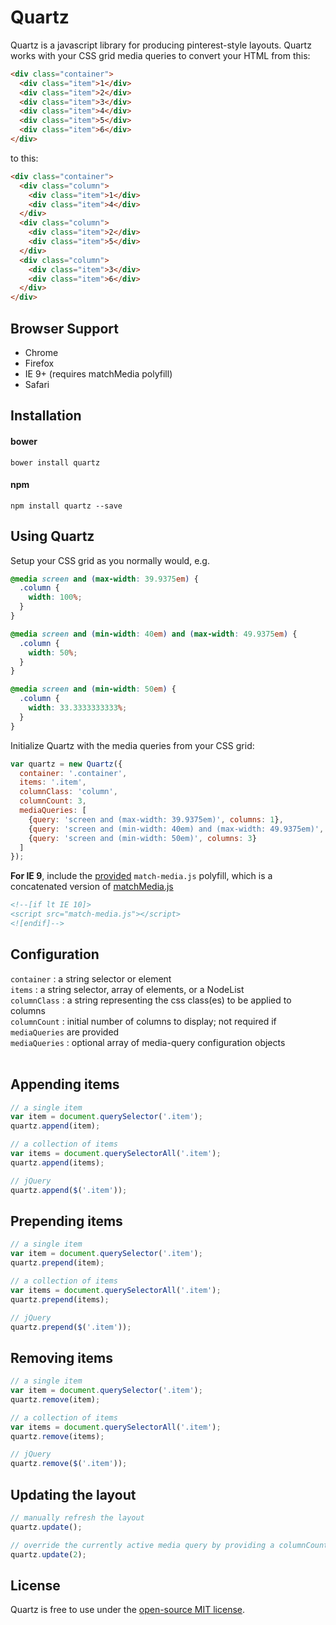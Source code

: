 # Quartz
Quartz is a javascript library for producing pinterest-style layouts. Quartz works with your CSS grid media queries to convert your HTML from this:
```html
<div class="container">
  <div class="item">1</div>
  <div class="item">2</div>
  <div class="item">3</div>
  <div class="item">4</div>
  <div class="item">5</div>
  <div class="item">6</div>
</div>
```
to this:
```html
<div class="container">
  <div class="column">
    <div class="item">1</div>
    <div class="item">4</div>
  </div>
  <div class="column">
    <div class="item">2</div>
    <div class="item">5</div>
  </div>
  <div class="column">
    <div class="item">3</div>
    <div class="item">6</div>
  </div>
</div>
```
## Browser Support
- Chrome
- Firefox
- IE 9+ (requires matchMedia polyfill)
- Safari

## Installation
#### bower
```
bower install quartz
```
#### npm
```
npm install quartz --save
```

## Using Quartz
Setup your CSS grid as you normally would, e.g.
```css
@media screen and (max-width: 39.9375em) {
  .column {
    width: 100%; 
  } 
}

@media screen and (min-width: 40em) and (max-width: 49.9375em) {
  .column {
    width: 50%; 
  } 
}

@media screen and (min-width: 50em) {
  .column {
    width: 33.3333333333%; 
  }
}
```
Initialize Quartz with the media queries from your CSS grid:
```javascript
var quartz = new Quartz({
  container: '.container',
  items: '.item',
  columnClass: 'column',
  columnCount: 3,
  mediaQueries: [
    {query: 'screen and (max-width: 39.9375em)', columns: 1},
    {query: 'screen and (min-width: 40em) and (max-width: 49.9375em)', columns: 2},
    {query: 'screen and (min-width: 50em)', columns: 3}
  ]
});
```

**For IE 9**, include the [provided](https://github.com/r-park/quartz/tree/master/dist) `match-media.js` polyfill, which is a concatenated version of [matchMedia.js](https://github.com/paulirish/matchMedia.js)
```html
<!--[if lt IE 10]>
<script src="match-media.js"></script>
<![endif]-->
```

## Configuration
`container` : a string selector or element<br>
`items` : a string selector, array of elements, or a NodeList<br>
`columnClass` : a string representing the css class(es) to be applied to columns<br>
`columnCount` : initial number of columns to display; not required if `mediaQueries` are provided<br>
`mediaQueries` : optional array of media-query configuration objects<br><br>

## Appending items
```javascript
// a single item
var item = document.querySelector('.item');
quartz.append(item);

// a collection of items
var items = document.querySelectorAll('.item');
quartz.append(items);

// jQuery
quartz.append($('.item'));
```

## Prepending items
```javascript
// a single item
var item = document.querySelector('.item');
quartz.prepend(item);

// a collection of items
var items = document.querySelectorAll('.item');
quartz.prepend(items);

// jQuery
quartz.prepend($('.item'));
```

## Removing items
```javascript
// a single item
var item = document.querySelector('.item');
quartz.remove(item);

// a collection of items
var items = document.querySelectorAll('.item');
quartz.remove(items);

// jQuery
quartz.remove($('.item'));
```

## Updating the layout
```javascript
// manually refresh the layout
quartz.update();

// override the currently active media query by providing a columnCount
quartz.update(2);
```

## License
Quartz is free to use under the [open-source MIT license](https://github.com/r-park/quartz/blob/master/LICENSE).
